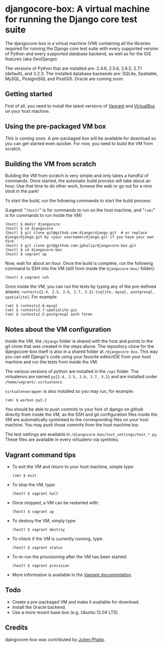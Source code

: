djangocore-box: A virtual machine for running the Django core test suite
========================================================================

The djangocore-box is a virtual machine (VM) containing all the libraries
required for running the Django core test suite with every supported version of
Python and every supported database backend, as well as for the GIS features
(aka GeoDjango).

The versions of Python that are installed are: 2.4.6, 2.5.6, 2.6.5, 2.7.1
(default), and 3.2.3. The installed database backends are: SQLite, Spatialite,
MySQL, PostgreSQL and PostGIS. Oracle are coming soon.

Getting started
---------------

First of all, you need to install the latest versions of
[Vagrant](http://downloads.vagrantup.com/) and
[VirtualBox](https://www.virtualbox.org/wiki/Downloads) on your host machine.

Using the pre-packaged VM box
-----------------------------

_This is coming soon_. A pre-packaged box will be available for download so
you can get started even quicker. For now, you need to build the VM from
scratch.

Building the VM from scratch
----------------------------

Building the VM from scratch is very simple and only takes a handful of
commands. Once started, the automatic build process will take about an hour.
Use that time to do other work, browse the web or go out for a nice stroll in
the park!

To start the build, run the following commands to start the build process:

(Legend: "`(host)`" is for commands to run on the host machine, and "`(vm)`"
is for commands to run inside the VM)

    (host) $ mkdir djangocore
    (host) $ cd djangocore
    (host) $ git clone git@github.com:django/django.git  # or replace django/django.git by <your username>/django.git if you have your own fork
    (host) $ git clone git@github.com:jphalip/djangocore-box.git
    (host) $ cd djangocore-box
    (host) $ vagrant up

Now, wait for about an hour. Once the build is complete, run the following
command to SSH into the VM (still from inside the `djangocore-box/` folder):

    (host) $ vagrant ssh

Once inside the VM, you can run the tests by typing any of the pre-defined
aliases: `runtests{2.4, 2.5, 2.6, 2.7, 3.2}-{sqlite, mysql, postgresql, spatialite}`.
For example:

    (vm) $ runtests2.6-mysql
    (vm) $ runtests2.7-spatialite gis
    (vm) $ runtests2.5-postgresql auth forms

Notes about the VM configuration
--------------------------------

Inside the VM, the `/django` folder is shared with the host and points to the
git clone that was created in the steps above. The repository clone for the
djangocore-box itself is also in a shared folder at `/djangocore-box`. This way
you can edit Django's code using your favorite editor/IDE from your host
machine and run the tests from inside the VM.

The various versions of python are installed in the `/opt` folder. The
virtualenvs are named `py{2.4, 2.5, 2.6, 2.7, 3.2}` and are installed under
`/home/vagrant/.virtualenvs`.

`virtualenvwrapper` is also installed so you may run, for example:

    (vm) $ workon py3.2

You should be able to push commits to your fork of django on github directly
from inside the VM, as the SSH and git configuration files inside the VM are
automatically symlinked to the corresponding files on your host machine. You
may push those commits from the host machine too.

The test settings are available in `/djangocore-box/test_settings/test_*.py`.
These files are available in every virtualenv via symlinks.

Vagrant command tips
--------------------

- To exit the VM and return to your host machine, simple type:

    `(vm) $ exit`

- To stop the VM, type:

    `(host) $ vagrant halt`

- Once stopped, a VM can be restarted with:

    `(host) $ vagrant up`

- To destroy the VM, simply type:

    `(host) $ vagrant destroy`

- To check if the VM is currently running, type:

    `(host) $ vagrant status`

- To re-run the provisioning after the VM has been started:

    `(host) $ vagrant provision`

- More information is available in the [Vagrant documentation](http://vagrantup.com/v1/docs/index.html).


Todo
----

- Create a pre-packaged VM and make it available for download.
- Install the Oracle backend.
- Use a more recent base box (e.g. Ubuntu 12.04 LTS).

Credits
-------

djangocore-box was contributed by [Julien Phalip](https://twitter.com/julienphalip).